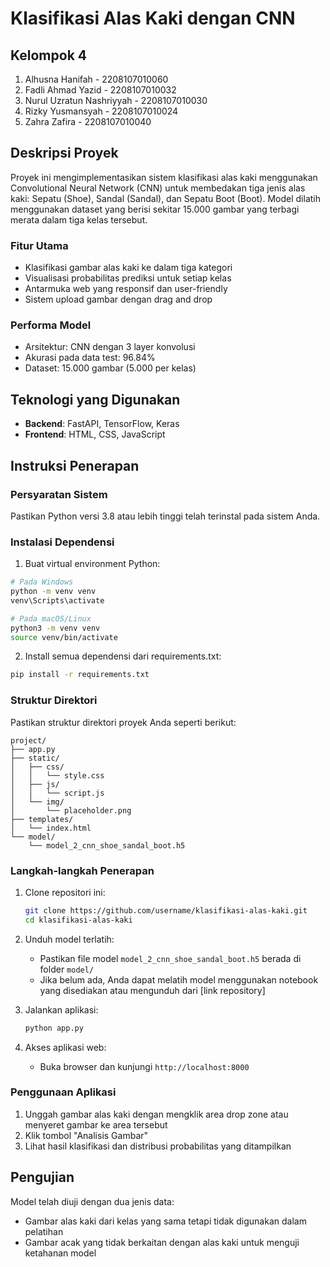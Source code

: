 # Klasifikasi Alas Kaki dengan CNN

## Kelompok 4
1. Alhusna Hanifah - 2208107010060
2. Fadli Ahmad Yazid - 2208107010032
3. Nurul Uzratun Nashriyyah - 2208107010030
4. Rizky Yusmansyah - 2208107010024
5. Zahra Zafira - 2208107010040

## Deskripsi Proyek
Proyek ini mengimplementasikan sistem klasifikasi alas kaki menggunakan Convolutional Neural Network (CNN) untuk membedakan tiga jenis alas kaki: Sepatu (Shoe), Sandal (Sandal), dan Sepatu Boot (Boot). Model dilatih menggunakan dataset yang berisi sekitar 15.000 gambar yang terbagi merata dalam tiga kelas tersebut.

### Fitur Utama
- Klasifikasi gambar alas kaki ke dalam tiga kategori
- Visualisasi probabilitas prediksi untuk setiap kelas
- Antarmuka web yang responsif dan user-friendly
- Sistem upload gambar dengan drag and drop

### Performa Model
- Arsitektur: CNN dengan 3 layer konvolusi
- Akurasi pada data test: 96.84%
- Dataset: 15.000 gambar (5.000 per kelas)

## Teknologi yang Digunakan
- **Backend**: FastAPI, TensorFlow, Keras
- **Frontend**: HTML, CSS, JavaScript

## Instruksi Penerapan

### Persyaratan Sistem
Pastikan Python versi 3.8 atau lebih tinggi telah terinstal pada sistem Anda.

### Instalasi Dependensi
1. Buat virtual environment Python:
```bash
# Pada Windows
python -m venv venv
venv\Scripts\activate

# Pada macOS/Linux
python3 -m venv venv
source venv/bin/activate
```

2. Install semua dependensi dari requirements.txt:
```bash
pip install -r requirements.txt
```

### Struktur Direktori
Pastikan struktur direktori proyek Anda seperti berikut:
```
project/
├── app.py
├── static/
│   ├── css/
│   │   └── style.css
│   ├── js/
│   │   └── script.js
│   └── img/
│       └── placeholder.png
├── templates/
│   └── index.html
└── model/
    └── model_2_cnn_shoe_sandal_boot.h5
```

### Langkah-langkah Penerapan
1. Clone repositori ini:
   ```bash
   git clone https://github.com/username/klasifikasi-alas-kaki.git
   cd klasifikasi-alas-kaki
   ```

2. Unduh model terlatih:
   - Pastikan file model `model_2_cnn_shoe_sandal_boot.h5` berada di folder `model/`
   - Jika belum ada, Anda dapat melatih model menggunakan notebook yang disediakan atau mengunduh dari [link repository]

3. Jalankan aplikasi:
   ```bash
   python app.py
   ```

4. Akses aplikasi web:
   - Buka browser dan kunjungi `http://localhost:8000`

### Penggunaan Aplikasi
1. Unggah gambar alas kaki dengan mengklik area drop zone atau menyeret gambar ke area tersebut
2. Klik tombol "Analisis Gambar"
3. Lihat hasil klasifikasi dan distribusi probabilitas yang ditampilkan

## Pengujian
Model telah diuji dengan dua jenis data:
- Gambar alas kaki dari kelas yang sama tetapi tidak digunakan dalam pelatihan
- Gambar acak yang tidak berkaitan dengan alas kaki untuk menguji ketahanan model
